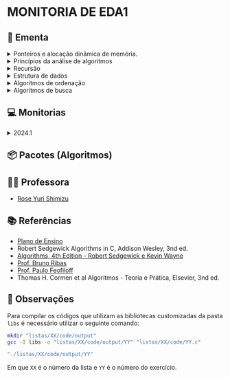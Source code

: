 # MONITORIA DE EDA1

## :book: Ementa

<div>
    <details>
        <summary>Ponteiros e alocação dinâmica de memória.</summary>
    </details>
    <details>
        <summary>Princípios da análise de algoritmos</summary>
        <ul>
            <li>Complexidade computacional.</li>
            <li>Análise assintótica: notação Big-O.</li>
        </ul>
    </details>
    <details>
        <summary>Recursão</summary>
        <ul>
            <li>Algoritmos recursivos</li>
            <li>Método da divisão e conquista</li>
        </ul>
    </details>
    <details>
        <summary>Estrutura de dados</summary>
        <ul>
            <li>Elementares (lineares):</li>
                <ul>
                    <li>Arrays e listas</li>
                    <li>Listas encadeadas.</li>
                </ul>
            <li>Tipos abstratos de dados</li>
                <ul>
                    <li>Filas</li>
                    <li>Pilhas</li>
                    <li>Árvores binárias</li>
                </ul>
        </ul>
    </details>
    <details>
        <summary>Algoritmos de ordenação</summary>
        <ul>
            <li>Métodos elementares:</li>
                <ul>
                    <li>Selection Sort</li>
                    <li>Insertion Sort</li>
                    <li>Bubble Sort</li>
                </ul>
            <li>Quicksort</li>
            <li>Mergesort</li>
            <li>Filas de prioridades e heapsort</li>
            <li>Radix sorting</li>
        </ul>
    </details>
    <details>
        <summary>Algoritmos de busca</summary>
        <ul>
            <li>Busca sequencial</li>
            <li>Busca binária</li>
            <li>Árvores de busca binária</li>
        </ul>
    </details>
</div>

## :computer: Monitorias

<div>
    <details>
        <summary>2024.1</summary>
        <ul>
            <li>10/04</li>
            <ul>
                <li>Exercício: <a target='_self' href='https://github.com/unbytes/eda1-monitoria/tree/main/base/2024.1/code/04-10/move-os-xs.c'>Move Os Xs</a> + <a target='_self' href='https://github.com/unbytes/eda1-monitoria/tree/main/base/2024.1/docs/04-10/move-os-xs.pdf'>PDF</a></li>
                <li>Anotações da aula - <a target='_self' href='https://github.com/unbytes/eda1-monitoria/tree/main/base/2024.1/docs/04-10/annotations.pdf'>PDF</a></li>
                <li>Gravação da aula - <a target='_self' href='https://drive.google.com/file/d/1TIDngIPs7yGTWyzi380gF4WiGyJ60E8-/view?usp=drive_link'>Drive</a></li>
            </ul>
            <li>17/04</li>
            <ul>
                <li>Exercício: <a target='_self' href='https://github.com/unbytes/eda1-monitoria/tree/main/base/2024.1/code/04-17/get-min-lista-encadeada.c'>Get Min Lista Encadeada</a> + <a target='_self' href='https://github.com/unbytes/eda1-monitoria/tree/main/base/2024.1/docs/04-17/get-min-lista-encadeada.pdf'>PDF</a></li>
                <li>Exercício: <a target='_self' href='https://github.com/unbytes/eda1-monitoria/tree/main/base/2024.1/code/04-17/ajude-aparecido.c'>Ajude Aparecido</a> + <a target='_self' href='https://github.com/unbytes/eda1-monitoria/tree/main/base/2024.1/docs/04-17/ajude-aparecido.pdf'>PDF</a></li>
                <li>Anotações da aula - <a target='_self' href='https://github.com/unbytes/eda1-monitoria/tree/main/base/2024.1/docs/04-17/annotations.pdf'>PDF</a></li>
                <li>Gravação da aula - <a target='_self' href='https://drive.google.com/file/d/1Nr5c36IRbO5wOCGDZqhNuFgHVadvE0EP/view?usp=drive_link'>Drive</a></li>
            </ul>
            <li>24/04</li>
            <ul>
                <li>Exercício: <a target='_self' href='https://github.com/unbytes/eda1-monitoria/tree/main/base/2024.1/code/04-24/impressão-e-inserção.c'>Impressão E Inserção</a> + <a target='_self' href='https://github.com/unbytes/eda1-monitoria/tree/main/base/2024.1/docs/04-24/impressão-e-inserção.pdf'>PDF</a></li>
                <li>Anotações da aula - <a target='_self' href='https://github.com/unbytes/eda1-monitoria/tree/main/base/2024.1/docs/04-24/annotations.pdf'>PDF</a></li>
                <li>Gravação da aula - <a target='_self' href='https://drive.google.com/file/d/1uG7YeL40QJfWjP0DjaSsMHlWbm7cpWaf/view?usp=drive_link'>Drive</a></li>
            </ul>
            <li>08/05</li>
            <ul>
                <li>Exercício: <a target='_self' href='https://github.com/unbytes/eda1-monitoria/tree/main/base/2024.1/code/05-08/bin-tree.c'>Bin Tree</a></li>
                <li>Exercício: <a target='_self' href='https://github.com/unbytes/eda1-monitoria/tree/main/base/2024.1/code/05-08/queue.c'>Queue</a></li>
                <li>Exercício: <a target='_self' href='https://github.com/unbytes/eda1-monitoria/tree/main/base/2024.1/code/05-08/stack.c'>Stack</a></li>
                <li>Exercício: <a target='_self' href='https://github.com/unbytes/eda1-monitoria/tree/main/base/2024.1/code/05-08/elevator-trouble.c'>Elevator Trouble</a> + <a target='_self' href='https://github.com/unbytes/eda1-monitoria/tree/main/base/2024.1/docs/05-08/elevator-trouble.pdf'>PDF</a></li>
                <li>Exercício: <a target='_self' href='https://github.com/unbytes/eda1-monitoria/tree/main/base/2024.1/code/05-08/bin-search.c'>Bin Search</a></li>
                <li>Anotações da aula - <a target='_self' href='https://github.com/unbytes/eda1-monitoria/tree/main/base/2024.1/docs/05-08/annotations.pdf'>PDF</a></li>
                <li>Gravação da aula - <a target='_self' href='https://drive.google.com/file/d/1wCyB2jala-cM0fGhyBtTWsGQ_EJkV19O/view?usp=sharing'>Drive</a></li>
            </ul>
            <li>15/05</li>
            <ul>
                <li>Exercício: <a target='_self' href='https://github.com/unbytes/eda1-monitoria/tree/main/base/2024.1/code/05-15/DEV_CP-Ambitious-XOXO.c'>Dev Cp Ambitious Xoxo</a> + <a target='_self' href='https://github.com/unbytes/eda1-monitoria/tree/main/base/2024.1/docs/05-15/DEV_CP-Ambitious-XOXO.pdf'>PDF</a></li>
            </ul>
            <li>05/06</li>
            <ul>
                <li>Exercício: <a target='_self' href='https://github.com/unbytes/eda1-monitoria/tree/main/base/2024.1/code/06-05/ordenacoes-e-priority-queue.c'>Ordenacoes E Priority Queue</a></li>
                <li>Anotações da aula - <a target='_self' href='https://github.com/unbytes/eda1-monitoria/tree/main/base/2024.1/docs/06-05/annotations.pdf'>PDF</a></li>
                <li>Gravação da aula - <a target='_self' href='https://drive.google.com/file/d/1K-60NVrYWV059OoYgKm5s0HqmoEwZ5R7/view?usp=sharing'>Drive</a></li>
            </ul>
        </ul>
    </details>
</div>

## :package: Pacotes (Algoritmos)

## :man_teacher: Professora

- [Rose Yuri Shimizu](https://sigaa.unb.br/sigaa/public/docente/portal.jsf?siape=1276557)

## :books: Referências

- [Plano de Ensino](https://fga.rysh.com.br/eda1/)
- Robert Sedgewick Algorithms in C, Addison Wesley, 3nd ed.
- [Algorithms, 4th Edition - Robert Sedgewick e Kevin Wayne](https://algs4.cs.princeton.edu/home/)
- [Prof. Bruno Ribas](https://www.brunoribas.com.br/)
- [Prof. Paulo Feofiloff](https://www.ime.usp.br/~pf/algoritmos/index.html#C-language)
- Thomas H. Cormen et al Algoritmos - Teoria e Prática, Elsevier, 3nd ed.

## :dart: Observações

Para compilar os códigos que utilizam as bibliotecas customizadas da pasta `libs` é necessário utilizar o seguinte comando:

```bash
mkdir "listas/XX/code/output"
gcc -I libs -o "listas/XX/code/output/YY" "listas/XX/code/YY.c"

"./listas/XX/code/output/YY"
```

Em que `XX` é o número da lista e `YY` é o número do exercício.
